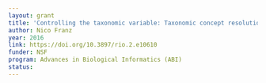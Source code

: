 ```yaml
---
layout: grant
title: 'Controlling the taxonomic variable: Taxonomic concept resolution for a southeastern United States herbarium portal'
author: Nico Franz
year: 2016
link: https://doi.org/10.3897/rio.2.e10610
funder: NSF
program: Advances in Biological Informatics (ABI)
status:
---
```

